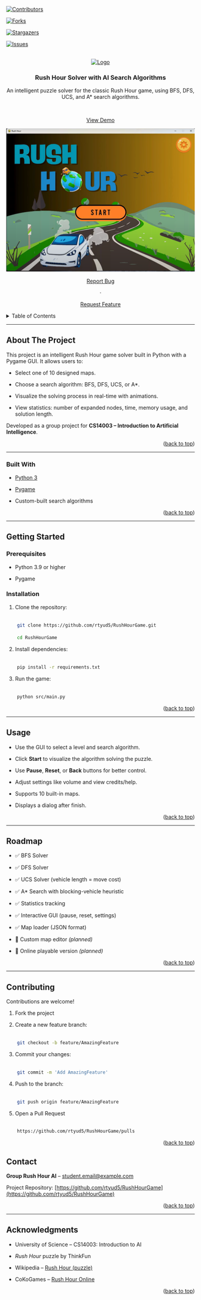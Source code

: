 
<a  id="readme-top"></a>

  

<!-- PROJECT SHIELDS -->

[![Contributors][contributors-shield]][contributors-url]

[![Forks][forks-shield]][forks-url]

[![Stargazers][stars-shield]][stars-url]

[![Issues][issues-shield]][issues-url]

  

<!-- PROJECT LOGO -->

<br />

<div  align="center">

<a  href="https://github.com/rtyud5/RushHourGame">

<img  src="images/logo.png"  alt="Logo"  width="80"  height="80">

</a>

  

<h3  align="center">Rush Hour Solver with AI Search Algorithms</h3>

<p  align="center">

An intelligent puzzle solver for the classic Rush Hour game, using BFS, DFS, UCS, and A* search algorithms.

<br />

<a href="https://github.com/rtyud5/RushHourGame">View Demo</a>

<p align="center">
  <img src="images/demo.png" alt="Rush Hour Demo" width="600"/>
</p>

<a href="https://github.com/rtyud5/RushHourGame/issues/new">Report Bug</a>

·

<a href="https://github.com/rtyud5/RushHourGame/issues/new">Request Feature</a>

</p>

</div>

<details>

<summary>Table of Contents</summary>

<ol>

<li><a  href="#about-the-project">About The Project</a></li>

<li><a  href="#built-with">Built With</a></li>

<li><a  href="#getting-started">Getting Started</a></li>

<li><a  href="#usage">Usage</a></li>

<li><a  href="#roadmap">Roadmap</a></li>

<li><a  href="#contributing">Contributing</a></li>

<li><a  href="#license">License</a></li>

<li><a  href="#contact">Contact</a></li>

<li><a  href="#acknowledgments">Acknowledgments</a></li>

</ol>

</details>

  

---

  

## About The Project

  

This project is an intelligent Rush Hour game solver built in Python with a Pygame GUI. It allows users to:

  

- Select one of 10 designed maps.

- Choose a search algorithm: BFS, DFS, UCS, or A*.

- Visualize the solving process in real-time with animations.

- View statistics: number of expanded nodes, time, memory usage, and solution length.

  

Developed as a group project for **CS14003 – Introduction to Artificial Intelligence**.

  

<p  align="right">(<a  href="#readme-top">back to top</a>)</p>

  

---

  

### Built With

  

- [Python 3](https://www.python.org/)

- [Pygame](https://www.pygame.org/)

- Custom-built search algorithms

  

<p  align="right">(<a  href="#readme-top">back to top</a>)</p>

  

---

  

## Getting Started

  

### Prerequisites

  

- Python 3.9 or higher

- Pygame

  

### Installation

  

1. Clone the repository:

```bash

   	git clone https://github.com/rtyud5/RushHourGame.git
   
   	cd RushHourGame

```

  

2. Install dependencies:

```bash

	pip install -r requirements.txt

```

  

3. Run the game:

```bash

	python src/main.py

```

  

<p  align="right">(<a  href="#readme-top">back to top</a>)</p>

  

---

  

## Usage

  

- Use the GUI to select a level and search algorithm.

- Click **Start** to visualize the algorithm solving the puzzle.

- Use **Pause**, **Reset**, or **Back** buttons for better control.

- Adjust settings like volume and view credits/help.

- Supports 10 built-in maps.

- Displays a dialog after finish.

  

<p  align="right">(<a  href="#readme-top">back to top</a>)</p>

  

---

  

## Roadmap

  

- ✅ BFS Solver

- ✅ DFS Solver

- ✅ UCS Solver (vehicle length = move cost)

- ✅ A* Search with blocking-vehicle heuristic

- ✅ Statistics tracking

- ✅ Interactive GUI (pause, reset, settings)

- ✅ Map loader (JSON format)

- 🔲 Custom map editor *(planned)*

- 🔲 Online playable version *(planned)*

  

<p  align="right">(<a  href="#readme-top">back to top</a>)</p>

  

---

  

## Contributing

  

Contributions are welcome!

  

1. Fork the project

2. Create a new feature branch:

```bash

	git checkout -b feature/AmazingFeature

```

3. Commit your changes:

```bash

	git commit -m 'Add AmazingFeature'

```

4. Push to the branch:

```bash

	git push origin feature/AmazingFeature

```

5. Open a Pull Request
```bash

	https://github.com/rtyud5/RushHourGame/pulls

  ```

<p  align="right">(<a  href="#readme-top">back to top</a>)</p>

  
## Contact

  

**Group Rush Hour AI** – [student.email@example.com](mailto:student.email@example.com)

Project Repository: [https://github.com/rtyud5/RushHourGame](https://github.com/rtyud5/RushHourGame)

  

<p  align="right">(<a  href="#readme-top">back to top</a>)</p>

  

---

  

## Acknowledgments

  

- University of Science – CS14003: Introduction to AI

-  *Rush Hour* puzzle by ThinkFun

- Wikipedia – [Rush Hour (puzzle)](https://en.wikipedia.org/wiki/Rush_Hour_(puzzle))

- CoKoGames – [Rush Hour Online](https://www.cokogames.com/rush-hour/)

  

<p  align="right">(<a  href="#readme-top">back to top</a>)</p>

  

<!-- MARKDOWN LINKS & IMAGES -->

[contributors-shield]: https://img.shields.io/github/contributors/rtyud5/RushHourGame.svg?style=for-the-badge
[contributors-url]: https://github.com/rtyud5/RushHourGame/graphs/contributors

[forks-shield]: https://img.shields.io/github/forks/rtyud5/RushHourGame.svg?style=for-the-badge
[forks-url]: https://github.com/rtyud5/RushHourGame/network/members

[stars-shield]: https://img.shields.io/github/stars/rtyud5/RushHourGame.svg?style=for-the-badge
[stars-url]: https://github.com/rtyud5/RushHourGame/stargazers

[issues-shield]: https://img.shields.io/github/issues/rtyud5/RushHourGame.svg?style=for-the-badge
[issues-url]: https://github.com/rtyud5/RushHourGame/issues

